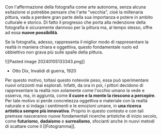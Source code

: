 Con l'affermazione della fotografia come arte autonoma, senza alcuna esitazione si potrebbe pensare che l'arte "vecchia", cioè la millenaria pittura, vada a perdere gran parte della sua importanza e potere in ambito culturale e storico. Di fatto il progresso che porta alla redenzione della fotografia è sicuramente dannoso per la pittura ma, al tempo stesso, offre ad essa **nuove possibilità**. 

Se la fotografia, adesso, rappresenta il miglior modo di rappresentare la realtà in maniera chiara e oggettiva, questo fondamentale ruolo ed obbiettivo non grava più sulle spalle della pittura. 

![[Pasted image 20240105133343.png]]
- Otto Dix, Invalidi di guerra, 1920


Per questo motivo, toltasi questo notevole peso, essa può sperimentare nuovi orizzonti mai esplorati. Infatti, da ora in poi, i pittori decidono di rappresentare la realtà non solamente come l'occhio umano la vede e osserva, ma, in aggiunta, come **il cuore e la mente la riescono a percepire**. Per tale motivo si perde concretezza oggettiva e materiale con la realtà naturale e si indaga i sentimenti e le emozioni umane, in **una ricerca artistica sempre più innovativa**. Proprio in questo contesto e con tali premsse nasceranno nuove fondamentali ricerche artistiche di inizio secolo, come **futurismo**, **dadaismo** e **surrealismo**, sfocianti anche in nuovi metodi di scattare come il [[Fotogramma]].